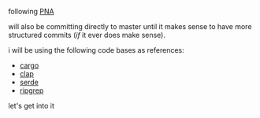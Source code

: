 following [PNA](https://github.com/pingcap/talent-plan/blob/master/rust/projects/project-1/project.md)

will also be committing directly to master until it makes sense to
have more structured commits (_if_ it ever does make sense).

i will be using the following code bases as references:
* [cargo](https://github.com/rust-lang/cargo)
* [clap](https://github.com/rust-lang/cargo)
* [serde](https://github.com/serde-rs/serde)
* [ripgrep](https://github.com/BurntSushi/ripgrep)


let's get into it